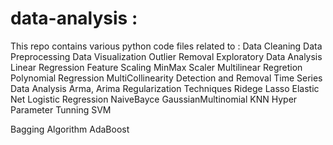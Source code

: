# data-analysis :
This repo contains various python code files related to :
Data Cleaning
Data Preprocessing
Data Visualization
Outlier Removal
Exploratory Data Analysis
Linear Regression
Feature Scaling
MinMax Scaler
Multilinear Regretion
Polynomial Regression
MultiCollinearity Detection and Removal
Time Series Data Analysis
Arma, Arima
Regularization Techniques
Ridege
Lasso
Elastic Net
Logistic Regression
NaiveBayce
GaussianMultinomial
KNN
Hyper Parameter Tunning
SVM

Bagging Algorithm
AdaBoost




